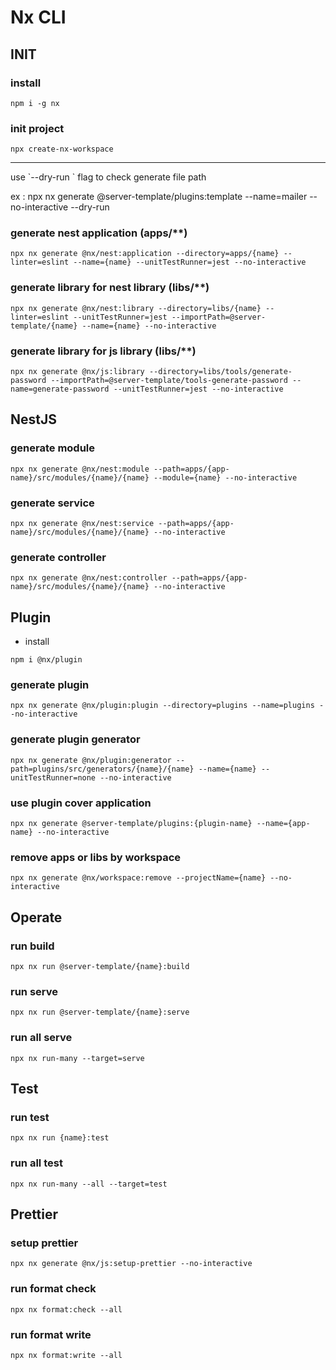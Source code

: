 # Nx CLI

## INIT

### install
```shell=
npm i -g nx
```

### init project
```
npx create-nx-workspace
```

--- 
<p> use `--dry-run ` flag to check generate file path</p>
<p> ex : npx nx generate @server-template/plugins:template --name=mailer --no-interactive --dry-run </p>

### generate nest application (apps/**)

```shell=
npx nx generate @nx/nest:application --directory=apps/{name} --linter=eslint --name={name} --unitTestRunner=jest --no-interactive 
```

### generate library for nest library (libs/**)

```shell=
npx nx generate @nx/nest:library --directory=libs/{name} --linter=eslint --unitTestRunner=jest --importPath=@server-template/{name} --name={name} --no-interactive 
```

### generate library for js library  (libs/**)

```shell=
npx nx generate @nx/js:library --directory=libs/tools/generate-password --importPath=@server-template/tools-generate-password --name=generate-password --unitTestRunner=jest --no-interactive
```

## NestJS

### generate module

```shell=
npx nx generate @nx/nest:module --path=apps/{app-name}/src/modules/{name}/{name} --module={name} --no-interactive
```

### generate service 

```shell=
npx nx generate @nx/nest:service --path=apps/{app-name}/src/modules/{name}/{name} --no-interactive
```

### generate controller

```shell=
npx nx generate @nx/nest:controller --path=apps/{app-name}/src/modules/{name}/{name} --no-interactive
```

## Plugin

- install 
```
npm i @nx/plugin
```

### generate plugin

```
npx nx generate @nx/plugin:plugin --directory=plugins --name=plugins --no-interactive
```

### generate plugin generator

```shell=
npx nx generate @nx/plugin:generator --path=plugins/src/generators/{name}/{name} --name={name} --unitTestRunner=none --no-interactive
```

### use plugin cover application 

```
npx nx generate @server-template/plugins:{plugin-name} --name={app-name} --no-interactive
```

### remove apps or libs by workspace

```shell=
npx nx generate @nx/workspace:remove --projectName={name} --no-interactive 
```

## Operate 

### run build

```shell=
npx nx run @server-template/{name}:build
```

### run serve
```shell=
npx nx run @server-template/{name}:serve
```

### run all serve

```shell=
npx nx run-many --target=serve
```

## Test

### run test

```shell=
npx nx run {name}:test
```

### run all test

```shell=
npx nx run-many --all --target=test
```

## Prettier

### setup prettier

```shell=
npx nx generate @nx/js:setup-prettier --no-interactive
```

### run format check

```shell=
npx nx format:check --all
```

### run format write

```shell=
npx nx format:write --all
```

### 